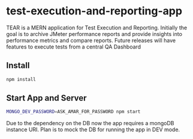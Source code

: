 # test-execution-and-reporting-app
TEAR is a MERN application for Test Execution and Reporting. Initially the goal is to archive JMeter performance 
reports and provide insights into performance metrics and compare reports. Future releases will have features to
execute tests from a central QA Dashboard

## Install
```sh
npm install
```
## Start App and Server

```sh
MONGO_DEV_PASSWORD=ASK_AMAR_FOR_PASSWORD npm start
```
Due to the dependency on the DB now the app requires a mongoDB instance URI. Plan is to mock the DB for running the app in DEV mode.
